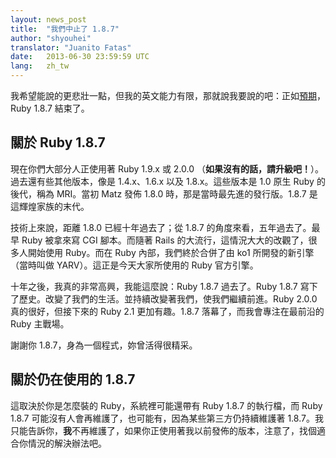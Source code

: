 ```yaml
---
layout: news_post
title:  "我們中止了 1.8.7"
author: "shyouhei"
translator: "Juanito Fatas"
date:   2013-06-30 23:59:59 UTC
lang:   zh_tw
---
```


我希望能說的更悲壯一點，但我的英文能力有限，那就說我要說的吧：正如[預期][1]，Ruby 1.8.7 結束了。

[1]: http://www.ruby-lang.org/en/news/2011/10/06/plans-for-1-8-7/

## 關於 Ruby 1.8.7

現在你們大部分人正使用著 Ruby 1.9.x 或 2.0.0 （**如果沒有的話，請升級吧！**）。過去還有些其他版本，像是 1.4.x、1.6.x 以及 1.8.x。這些版本是 1.0 原生 Ruby 的後代，稱為 MRI。當初 Matz 發佈 1.8.0 時，那是當時最先進的發行版。1.8.7 是這輝煌家族的末代。

技術上來說，距離 1.8.0 已經十年過去了；從 1.8.7 的角度來看，五年過去了。最早 Ruby 被拿來寫 CGI 腳本。而隨著 Rails 的大流行，這情況大大的改觀了，很多人開始使用 Ruby。而在 Ruby 內部，我們終於合併了由 ko1 所開發的新引擎（當時叫做 YARV）。這正是今天大家所使用的 Ruby 官方引擎。

十年之後，我真的非常高興，我能這麼說：Ruby 1.8.7 過去了。Ruby 1.8.7 寫下了歷史。改變了我們的生活。並持續改變著我們，使我們繼續前進。Ruby 2.0.0 真的很好，但接下來的 Ruby 2.1 更加有趣。1.8.7 落幕了，而我會專注在最前沿的 Ruby 主戰場。

謝謝你 1.8.7，身為一個程式，妳曾活得很精采。

## 關於仍在使用的 1.8.7

這取決於你是怎麼裝的 Ruby，系統裡可能還帶有 Ruby 1.8.7 的執行檔，而 Ruby 1.8.7 可能沒有人會再維護了，也可能有，因為某些第三方仍持續維護著 1.8.7。我只能告訴你，**我**不再維護了，如果你正使用著我以前發佈的版本，注意了，找個適合你情況的解決辦法吧。

